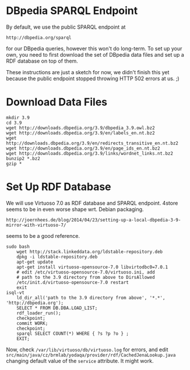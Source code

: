 DBpedia SPARQL Endpoint
=======================

By default, we use the public SPARQL endpoint at

	http://dbpedia.org/sparql

for our DBpedia queries, however this won't do long-term.  To set up
your own, you need to first download the set of DBpedia data files
and set up a RDF database on top of them.

These instructions are just a sketch for now, we didn't finish this
yet because the public endpoint stopped throwing HTTP 502 errors at us. ;)

Download Data Files
===================

	mkdir 3.9
	cd 3.9
	wget http://downloads.dbpedia.org/3.9/dbpedia_3.9.owl.bz2
	wget http://downloads.dbpedia.org/3.9/en/labels_en.nt.bz2
	wget http://downloads.dbpedia.org/3.9/en/redirects_transitive_en.nt.bz2
	wget http://downloads.dbpedia.org/3.9/en/page_ids_en.nt.bz2
	wget http://downloads.dbpedia.org/3.9/links/wordnet_links.nt.bz2
	bunzip2 *.bz2
	gzip *

Set Up RDF Database
===================

We will use Virtuoso 7.0 as RDF database and SPARQL endpoint.  4store
seems to be in even worse shape wrt. Debian packaging.

	http://joernhees.de/blog/2014/04/23/setting-up-a-local-dbpedia-3-9-mirror-with-virtuoso-7/

seems to be a good reference.

	sudo bash
		wget http://stack.linkeddata.org/ldstable-repository.deb
		dpkg -i ldstable-repository.deb
		apt-get update
		apt-get install virtuoso-opensource-7.0 libvirtodbc0=7.0.1
		# edit /etc/virtuoso-opensource-7.0/virtuoso.ini, add
		# path to the 3.9 directory from above to DirsAllowed
		/etc/init.d/virtuoso-opensource-7.0 restart
		exit
	isql-vt
		ld_dir_all('path to the 3.9 directory from above', '*.*', 'http://dbpedia.org');
		SELECT * FROM DB.DBA.LOAD_LIST;
		rdf_loader_run();
		checkpoint;
		commit WORK;
		checkpoint;
		sparql SELECT COUNT(*) WHERE { ?s ?p ?o } ;
		EXIT;

Now, check ``/var/lib/virtuoso/db/virtuoso.log`` for errors,
and edit ``src/main/java/cz/brmlab/yodaqa/provider/rdf/CachedJenaLookup.java``
changing default value of the ``service`` attribute.  It might work.
